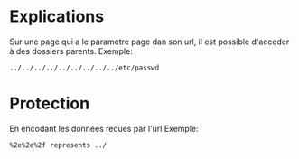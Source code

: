 # Explications

Sur une page qui a le parametre page dan son url, il est possible d'acceder à des dossiers parents.
Exemple:

    ../../../../../../../../../etc/passwd
   
# Protection

En encodant les données recues par l'url
Exemple:

    %2e%2e%2f represents ../

